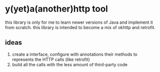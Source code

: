 # y(yet)a(another)http tool

this library is only for me to learn newer versions of Java and implement it from scratch. this library is intended to become a mix of 
okhttp and retrofit.

## ideas

1. create a interface, configure with annotations their methods to represents the HTTP calls (like retrofit)
2. build all the calls with the less amount of third-party code
